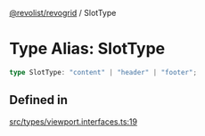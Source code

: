 [@revolist/revogrid](README.md) / SlotType

# Type Alias: SlotType

```ts
type SlotType: "content" | "header" | "footer";
```

## Defined in

[src/types/viewport.interfaces.ts:19](https://github.com/revolist/revogrid/blob/d69bb90753f30d16a898150d08ff61a1e2f66a39/src/types/viewport.interfaces.ts#L19)
